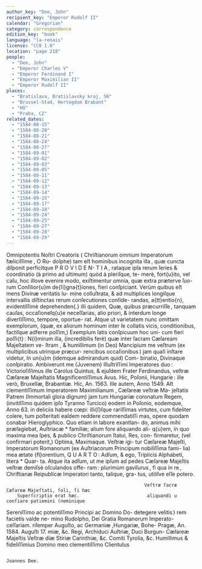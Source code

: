 ```yaml
---
author_key: "Dee, John"
recipient_key: "Emperor Rudolf II"
calendar: "Gregorian"
category: correspondence
edition_key: "book"
language: "la-renais"
license: "CC0 1.0"
location: "page 218"
people:
  - "Dee, John"
  - "Emperor Charles V"
  - "Emperor Ferdinand I"
  - "Emperor Maximilian II"
  - "Emperor Rudolf II"
places:
  - "Bratislava, Bratislavsky kraj, SK"
  - "Brussel-Stad, Hertogdom Brabant"
  - "HU"
  - "Praha, CZ"
related_dates:
  - "1584-08-15"
  - "1584-08-20"
  - "1584-08-21"
  - "1584-08-24"
  - "1584-08-27"
  - "1584-09-01"
  - "1584-09-02"
  - "1584-09-03"
  - "1584-09-05"
  - "1584-09-11"
  - "1584-09-12"
  - "1584-09-13"
  - "1584-09-14"
  - "1584-09-15"
  - "1584-09-17"
  - "1584-09-18"
  - "1584-09-24"
  - "1584-09-25"
  - "1584-09-27"
  - "1584-09-28"
  - "1584-09-29"
---
```

  Omnipotentis Noſtri Creatoris ( Chriſtianorum omnium Imperatorum fæliciſſime , O Ru-
dolphe) tam eſt hominibus incognita illa , quæ cuncta diſponit perficitque P R O V I D E N-
T I A , rataque ipſa rerum ſeries & coordinatio (à primo ad ultimum) quòd à pleriſque, te-
merè, fort{u}ito, vel caſu, hoc illove evenire modo, exiſtimentur omnia, quæ extra præterve ſuo-
rum Conſilior{u}m de{ſi}gna{t}iones, fieri conſpiciant. Verùm quibus eſt mens Divinæ veritatis lu-
mine colluſtrata, & ad multiplices longiſque intervallis diſtinctas rerum conſecutiones conſide-
randas, a{tt}entio{n}, evidentiſſimè deprehenden{.} illi quidem, Quæ, quibus præcurriſſe , tanquam
cauſas, occaſioneſq{u}e neceſſarias, alio priori, & interdum longe diverſiſſimo, tempore, oportue-
rat.  Atque ut varietatem nunc omittam exemplorum, (quæ, ex aliorum hominum inter ſe
collatis vicis, conditionibus, factiſque adferre poſſim,) Exemplum ſatis conſpicuum hoc uni-
cum fieri poſſi{t} : N{i}mirum illa, (incredibilis ferè) quæ inter ſacram Cæſaream Majeſtatem ve-
ſtram , & humillimum (in Deo) Mancipium me veſtrum  (ex multiplicibus utrinque præcur-
rencibus occaſionibus ) jam quaſi inſtare videtur, In un{u}m (idemque admirandum quid) Com-
binatio, Divinaque conſpiratio.   Ambiverunt me (Juvenem) Illuſtriſſimi Imperatores duo :
Victorioſiſſimus ille Carolus Quintus, & ejuſdem Frater Ferdinandus, veſtræ Cæſareæ Majeſtatis
Magnificentiſſimus Avus.  Hic, Poſonii, Hungarie : ille verò, Bruxellæ, Brabantiæ. Hic, An. 1563.
Ille autem, Anno 1549.  Aſt clementiſſimum Imperatorem Maximilianum , Cæſareæ veſtræ Ma-
jeſtatis Patrem (Immortali glora dignum) jam tum Hungariæ coronatum Regem, (invitiſſimo
quidem ipſo Tyranno Turcico) eodem in Poſonio, eodemque, Anno 63. in deliciis habere cœpi:
illi{ſ}ſque rariſſimas virtutes, cum fideliter colere, tum poſteritati eaſdem reddere commendatiſſi
mas, opere quodam conabar Hieroglyphico. Quo etiam in labore exantlan-
do, animus mihi præſagiebat, Auſtriacæ * familiæ; alium fore aliquando ali-
q{u}em, in quo maxima mea ſpes, & publico Chriſtianorum ſtatui, Res, con-
firmaretur, (vel confirmari poterit,) Optima, Maximaque. Veſtræ igi-
tur Cæſareæ Majeſti, Imperatorum Romanorum (ex Auſtriacorum Principum nobiliſſima fami-
lia) mea ætate {fl}orentium, Q U A R T O : Adſum, & ego, Triplicis Alphabeti, litera * Quar-
ta.  Atque ita adſum, ut me ipſum ad pedes Cæſareæ Majeſtis veſtræ demiſsè oſculandos offe-
ram : plurimùm gaviſurus , fi qua in re , Chriftianæ Reipublicæ Imperatori tanto, talique, gra-
tus, utiliſve eſſe potero.

                                                       Veſtræ ſacræ Cæfareæ Majeſtati, ſoli, ſi hæc
        Superſcriptio erat hæc.                         aliquandi u conſiare patiemini (neminique
  Sereniſſimo ac potentiſſimo Principi ac Domino Do-    detegere velitis )  rem facietis valde ne-
mino Rudolpho, Dei Gratia Romanorum Imperato-           ceſſariam.
riſemper Auguſto, ac Germaniæ ,Hungariæ, Bohe-             Pragæ, An. 1584. Auguſti 17.
miæ, &c. Regi, Archiduci Auſtriæ, Duci Burgun-                     Cæſareæ Majeſtis Veſtræ
diæ Stiriæ Carinthiæ, &c. Comiti Tyrolia, &c.                     Humillimus & fideliſſimius
Domino meo clementiſſimo                                             Clientulus

                                                                        Joannes Dee.
